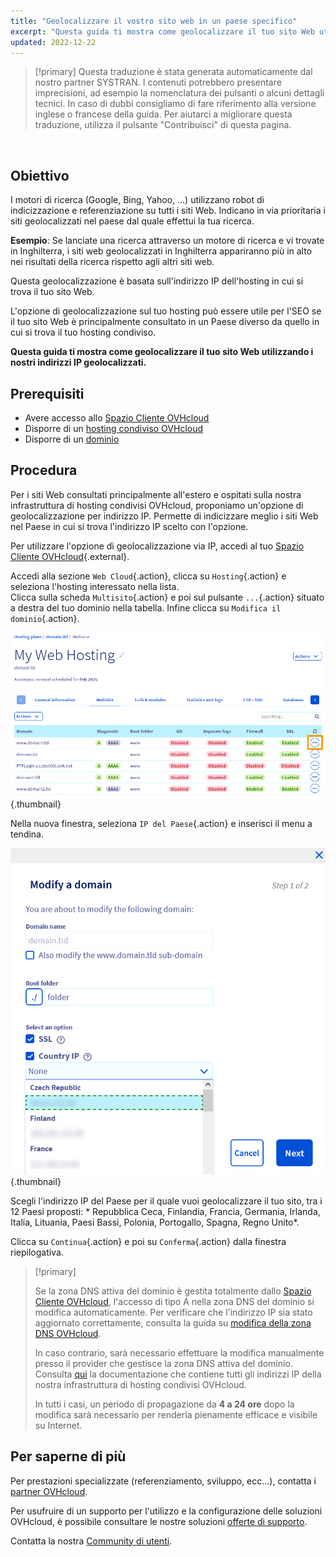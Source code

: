```yaml
---
title: "Geolocalizzare il vostro sito web in un paese specifico"
excerpt: "Questa guida ti mostra come geolocalizzare il tuo sito Web utilizzando i nostri indirizzi IP geolocalizzati"
updated: 2022-12-22
---
```


> [!primary]
> Questa traduzione è stata generata automaticamente dal nostro partner SYSTRAN. I contenuti potrebbero presentare imprecisioni, ad esempio la nomenclatura dei pulsanti o alcuni dettagli tecnici. In caso di dubbi consigliamo di fare riferimento alla versione inglese o francese della guida. Per aiutarci a migliorare questa traduzione, utilizza il pulsante "Contribuisci" di questa pagina.
>

  
## Obiettivo

I motori di ricerca (Google, Bing, Yahoo, ...) utilizzano robot di indicizzazione e referenziazione su tutti i siti Web. Indicano in via prioritaria i siti geolocalizzati nel paese dal quale effettui la tua ricerca.

**Esempio**: Se lanciate una ricerca attraverso un motore di ricerca e vi trovate in Inghilterra, i siti web geolocalizzati in Inghilterra appariranno più in alto nei risultati della ricerca rispetto agli altri siti web.

Questa geolocalizzazione è basata sull'indirizzo IP dell'hosting in cui si trova il tuo sito Web.

L'opzione di geolocalizzazione sul tuo hosting può essere utile per l'SEO se il tuo sito Web è principalmente consultato in un Paese diverso da quello in cui si trova il tuo hosting condiviso.

**Questa guida ti mostra come geolocalizzare il tuo sito Web utilizzando i nostri indirizzi IP geolocalizzati.**

## Prerequisiti

- Avere accesso allo [Spazio Cliente OVHcloud](/links/manager)
- Disporre di un [hosting condiviso OVHcloud](/links/web/hosting)
- Disporre di un [dominio](/links/web/domains)
  
## Procedura

Per i siti Web consultati principalmente all'estero e ospitati sulla nostra infrastruttura di hosting condivisi OVHcloud, proponiamo un'opzione di geolocalizzazione per indirizzo IP. Permette di indicizzare meglio i siti Web nel Paese in cui si trova l'indirizzo IP scelto con l'opzione.

Per utilizzare l'opzione di geolocalizzazione via IP, accedi al tuo [Spazio Cliente OVHcloud](/links/manager){.external}.

Accedi alla sezione `Web Cloud`{.action}, clicca su `Hosting`{.action} e seleziona l'hosting interessato nella lista.<br>
Clicca sulla scheda `Multisito`{.action} e poi sul pulsante `...`{.action} situato a destra del tuo dominio nella tabella. Infine clicca su `Modifica il dominio`{.action}.

![hosting multisito](/pages/assets/screens/control_panel/product-selection/web-cloud/web-hosting/multisite/modify-a-domain.png){.thumbnail}

Nella nuova finestra, seleziona `IP del Paese`{.action} e inserisci il menu a tendina.

![geolocation option](/pages/assets/screens/control_panel/product-selection/web-cloud/web-hosting/multisite/country-ip-selection.png){.thumbnail}

Scegli l'indirizzo IP del Paese per il quale vuoi geolocalizzare il tuo sito, tra i 12 Paesi proposti: * Repubblica Ceca, Finlandia, Francia, Germania, Irlanda, Italia, Lituania, Paesi Bassi, Polonia, Portogallo, Spagna, Regno Unito*.

Clicca su `Continua`{.action} e poi su `Conferma`{.action} dalla finestra riepilogativa.

>[!primary]
>
> Se la zona DNS attiva del dominio è gestita totalmente dallo [Spazio Cliente OVHcloud](/links/manager), l'accesso di tipo A nella zona DNS del dominio si modifica automaticamente. Per verificare che l'indirizzo IP sia stato aggiornato correttamente, consulta la guida su [modifica della zona DNS OVHcloud](/pages/web_cloud/domains/dns_zone_edit).
>
> In caso contrario, sarà necessario effettuare la modifica manualmente presso il provider che gestisce la zona DNS attiva del dominio. Consulta [qui](/pages/web_cloud/web_hosting/clusters_and_shared_hosting_IP) la documentazione che contiene tutti gli indirizzi IP della nostra infrastruttura di hosting condivisi OVHcloud.
>
> In tutti i casi, un periodo di propagazione da **4 a 24 ore** dopo la modifica sarà necessario per renderla pienamente efficace e visibile su Internet.
>

## Per saperne di più

Per prestazioni specializzate (referenziamento, sviluppo, ecc...), contatta i [partner OVHcloud](/links/partner).

Per usufruire di un supporto per l'utilizzo e la configurazione delle soluzioni OVHcloud, è possibile consultare le nostre soluzioni [offerte di supporto](/links/support).

Contatta la nostra [Community di utenti](/links/community).